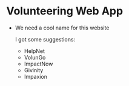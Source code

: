 # Volunteering Web App
- We need a cool name for this website

    I got some suggestions:
    * HelpNet
    * VolunGo
    * ImpactNow
    * Givinity
    * Impaxion
